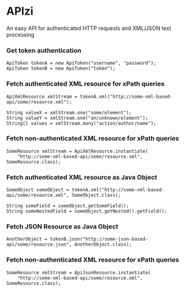 # APIzi

An easy API for authenticated HTTP requests and XML/JSON text processing

### Get token authentication

    ApiToken tokenA = new ApiToken("username", "password");
    ApiToken tokenB = new ApiToken("token");
    
### Fetch authenticated XML resource for xPath queries

	ApiXmlResource xmlStream = tokenA.xml("http://some-xml-based-api/some/resource.xml");
		
	String valueX = xmlStream.one("some/element");
	String valueY = xmlStream.one("an/unknown/element");
	String[] values = xmlStream.many("action/author/name");
	
### Fetch non-authenticated XML resource for xPath queries

	SomeResource xmlStream = ApiXmlResource.instantiate(
		"http://some-xml-based-api/some/resource.xml", SomeResource.class);
	
### Fetch authenticated XML resource as Java Object

	SomeObject someObject = tokenA.xml("http://some-xml-based-api/some/resource.xml", SomeObject.class);
		
	String someField = someObject.getSomeField();
	String someNestedField = someObject.getNested().getField();
	
### Fetch JSON Resource as Java Object

	AnotherObject = tokenB.json("http://some-json-based-api/some/resource.json", AnotherObject.class);
	
### Fetch non-authenticated XML resource for xPath queries

	SomeResource xmlStream = ApiJsonResource.instantiate(
		"http://some-xml-based-api/some/resource.xml", SomeResource.class);
	
